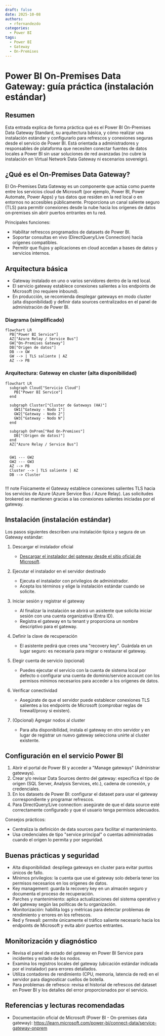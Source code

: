 ```yaml
---
draft: false
date: 2025-10-08
authors:
  - rfernandezdo
categories:
  - Power BI
tags:
  - Power BI
  - Gateway
  - On-Premises
---
```


# Power BI On-Premises Data Gateway: guía práctica (instalación estándar)

## Resumen

Esta entrada explica de forma práctica qué es el Power BI On-Premises Data Gateway Standard, su arquitectura básica, y cómo realizar una instalación estándar y configurarlo para refrescos y conexiones seguras desde el servicio de Power BI. Está orientada a administradores y responsables de plataforma que necesiten conectar fuentes de datos locales a Power BI sin usar soluciones de red avanzadas (no cubre la instalación en Virtual Network Data Gateway ni escenarios sovereign).

## ¿Qué es el On-Premises Data Gateway?

El On-Premises Data Gateway es un componente que actúa como puente entre los servicios cloud de Microsoft (por ejemplo, Power BI, Power Automate, Power Apps) y tus datos que residen en la red local o en entornos no accesibles públicamente. Proporciona un canal saliente seguro (TLS) para permitir conexiones desde la nube hacia los orígenes de datos on‑premises sin abrir puertos entrantes en tu red.

Principales funciones:

- Habilitar refrescos programados de datasets de Power BI.
- Soportar consultas en vivo (DirectQuery/Live Connection) hacia orígenes compatibles.
- Permitir que flujos y aplicaciones en cloud accedan a bases de datos y servicios internos.

## Arquitectura básica

- Gateway instalado en uno o varios servidores dentro de la red local.
- El servicio gateway establece conexiones salientes a los endpoints de Microsoft (no requiere inbound).
- En producción, se recomienda desplegar gateways en modo cluster (alta disponibilidad) y definir data sources centralizados en el panel de administración de Power BI.

### Diagrama (simplificado)

```mermaid
flowchart LR
  PB["Power BI Service"]
  AZ["Azure Relay / Service Bus"]
  GW["On-Premises Gateway"]
  DB["Origen de datos"]
  DB --> GW
  GW --> | TLS saliente | AZ
  AZ --> PB
```

### Arquitectura: Gateway en cluster (alta disponibilidad)

```mermaid
flowchart LR
  subgraph Cloud["Servicio Cloud"]
    PB["Power BI Service"]
  end

  subgraph Cluster["Cluster de Gateways (HA)"]
    GW1["Gateway - Nodo 1"]
    GW2["Gateway - Nodo 2"]
    GW3["Gateway - Nodo N"]
  end

  subgraph OnPrem["Red On-Premises"]
    DB["(Origen de datos)"]
  end
  AZ["Azure Relay / Service Bus"]


  GW1 --- GW2
  GW2 --- GW3
  AZ --> PB
  Cluster --> | TLS saliente | AZ
  DB --> Cluster


```

!!! note
    Físicamente el Gateway establece conexiones salientes TLS hacia los servicios de Azure (Azure Service Bus / Azure Relay). Las solicitudes brokered se mantienen gracias a las conexiones salientes iniciadas por el gateway.


## Instalación (instalación estándar)

Los pasos siguientes describen una instalación típica y segura de un Gateway estándar:

1. Descargar el instalador oficial
   - [Descargar el instalador del gateway desde el sitio oficial de Microsoft](https://go.microsoft.com/fwlink/?LinkId=2116849&clcid=0x409).

2. Ejecutar el instalador en el servidor destinado
   - Ejecuta el instalador con privilegios de administrador.
   - Acepta los términos y elige la instalación estándar cuando se solicite.

3. Iniciar sesión y registrar el gateway
   - Al finalizar la instalación se abrirá un asistente que solicita iniciar sesión con una cuenta organizativa (Entra ID).
   - Registra el gateway en tu tenant y proporciona un nombre descriptivo para el gateway.

4. Definir la clave de recuperación
   - El asistente pedirá que crees una "recovery key". Guárdala en un lugar seguro: es necesaria para migrar o restaurar el gateway.

5. Elegir cuenta de servicio (opcional)
   - Puedes ejecutar el servicio con la cuenta de sistema local por defecto o configurar una cuenta de dominio/service account con los permisos mínimos necesarios para acceder a los orígenes de datos.

6. Verificar conectividad
   - Asegúrate de que el servidor puede establecer conexiones TLS salientes a los endpoints de Microsoft (comprobar reglas de firewall/proxy si existen).

7. (Opcional) Agregar nodos al cluster
   - Para alta disponibilidad, instala el gateway en otro servidor y en lugar de registrar un nuevo gateway selecciona unirte al cluster existente.

## Configuración en el servicio Power BI

1. Abrir el portal de Power BI y acceder a "Manage gateways" (Administrar gateways).
2. Crear y/o revisar Data Sources dentro del gateway: especifica el tipo de origen (SQL Server, Analysis Services, etc.), cadena de conexión, y credenciales.
3. En los datasets de Power BI: configurar el dataset para usar el gateway correspondiente y programar refrescos.
4. Para DirectQuery/Live connection: asegúrate de que el data source esté correctamente configurado y que el usuario tenga permisos adecuados.

Consejos prácticos:

- Centraliza la definición de data sources para facilitar el mantenimiento.
- Usa credenciales de tipo "service principal" o cuentas administradas cuando el origen lo permita y por seguridad.

## Buenas prácticas y seguridad

- Alta disponibilidad: despliega gateways en cluster para evitar puntos únicos de fallo.
- Mínimos privilegios: la cuenta que use el gateway solo debería tener los permisos necesarios en los orígenes de datos.
- Key management: guarda la recovery key en un almacén seguro y documenta el proceso de recuperación.
- Parches y mantenimiento: aplica actualizaciones del sistema operativo y del gateway según las políticas de tu organización.
- Monitorización: habilita logs y métricas para detectar problemas de rendimiento y errores en los refrescos.
- Red y firewall: permite únicamente el tráfico saliente necesario hacia los endpoints de Microsoft y evita abrir puertos entrantes.

## Monitorización y diagnóstico

- Revisa el panel de estado del gateway en Power BI Service para incidentes y estado de los nodos.
- Examina los registros locales del gateway (ubicación estándar indicada por el instalador) para errores detallados.
- Utiliza contadores de rendimiento (CPU, memoria, latencia de red) en el servidor para diagnosticar cuellos de botella.
- Para problemas de refresco: revisa el historial de refrescos del dataset en Power BI y los detalles del error proporcionados por el servicio.


## Referencias y lecturas recomendadas

- Documentación oficial de Microsoft (Power BI - On-premises data gateway): https://learn.microsoft.com/power-bi/connect-data/service-gateway-onprem
